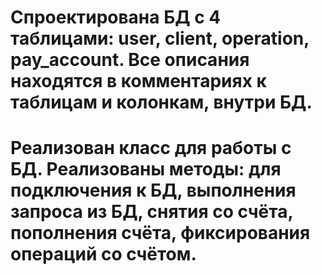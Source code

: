 # Спроектирована БД с 4 таблицами: user, client, operation, pay_account. Все описания находятся в комментариях к таблицам и колонкам, внутри БД.
# Реализован класс для работы с БД. Реализованы методы: для подключения к БД, выполнения запроса из БД, снятия со счёта, пополнения счёта, фиксирования операций со счётом.
